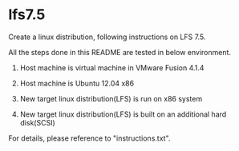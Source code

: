 lfs7.5
======

Create a linux distribution, following instructions on LFS 7.5.

All the steps done in this README are tested in below environment.

1. Host machine is virtual machine in VMware Fusion 4.1.4

2. Host machine is Ubuntu 12.04 x86

3. New target linux distribution(LFS) is run on x86 system

4. New target linux distribution(LFS) is built on an additional hard disk(SCSI)

For details, please reference to "instructions.txt".
